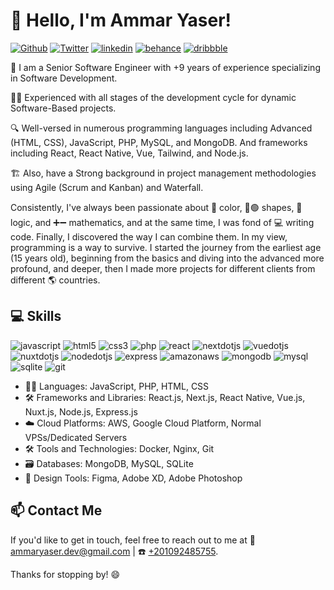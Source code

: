 # 👋 Hello, I'm Ammar Yaser! 

[![Github](https://img.shields.io/badge/GitHub-000000?style=for-the-badge&logo=GitHub&logoColor=white)](https://github.com/ammarbasuony) 
[![Twitter](https://img.shields.io/badge/Twitter-1DA1F2?style=for-the-badge&logo=Twitter&logoColor=white)](https://twitter.com/EngAmmarYaser)
[![linkedin](https://img.shields.io/badge/Linkedin-0A66C2?style=for-the-badge&logo=linkedin&logoColor=white)](https://www.linkedin.com/in/ammaryaser/)
[![behance](https://img.shields.io/badge/Behance-0A66C2?style=for-the-badge&logo=behance&logoColor=white)](https://www.behance.net/ammaryaser)
[![dribbble](https://img.shields.io/badge/Dribbble-EA4C89?style=for-the-badge&logo=dribbble&logoColor=white)](https://dribbble.com/ammaryaser)

🚀 I am a Senior Software Engineer with +9 years of experience specializing in Software Development.

👨‍💻 Experienced with all stages of the development cycle for dynamic Software-Based projects.

🔍 Well-versed in numerous programming languages including Advanced (HTML, CSS), JavaScript, PHP, MySQL, and MongoDB. And frameworks including React, React Native, Vue, Tailwind, and Node.js.

🏗️ Also, have a Strong background in project management methodologies using Agile (Scrum and Kanban) and Waterfall.

Consistently, I've always been passionate about 🎨 color, 🔴🟢 shapes, 🔢 logic, and ➕➖ mathematics, and at the same time, I was fond of 💻 writing code. Finally, I discovered the way I can combine them. In my view, programming is a way to survive. I started the journey from the earliest age (15 years old), beginning from the basics and diving into the advanced more profound, and deeper, then I made more projects for different clients from different 🌎 countries.

## 💻 Skills
![javascript](https://img.shields.io/badge/Javascript-F7DF1E?style=for-the-badge&logo=javascript&logoColor=white)
![html5](https://img.shields.io/badge/HTML-E34F26?style=for-the-badge&logo=html5&logoColor=white)
![css3](https://img.shields.io/badge/CSS-1572B6?style=for-the-badge&logo=javascript&logoColor=white)
![php](https://img.shields.io/badge/PHP-777BB4?style=for-the-badge&logo=php&logoColor=white)
![react](https://img.shields.io/badge/React-61DAFB?style=for-the-badge&logo=react&logoColor=white)
![nextdotjs](https://img.shields.io/badge/Next.js-000000?style=for-the-badge&logo=nextdotjs&logoColor=white)
![vuedotjs](https://img.shields.io/badge/Vue.js-4FC08D?style=for-the-badge&logo=vuedotjs&logoColor=white)
![nuxtdotjs](https://img.shields.io/badge/Nuxt.js-00DC82?style=for-the-badge&logo=nuxtdotjs&logoColor=white)
![nodedotjs](https://img.shields.io/badge/Node.js-339933?style=for-the-badge&logo=nodedotjs&logoColor=white)
![express](https://img.shields.io/badge/Express-000000?style=for-the-badge&logo=express&logoColor=white)
![amazonaws](https://img.shields.io/badge/AWS-232F3E?style=for-the-badge&logo=amazonaws&logoColor=white)
![mongodb](https://img.shields.io/badge/MongoDB-47A248?style=for-the-badge&logo=mongodb&logoColor=white)
![mysql](https://img.shields.io/badge/MySQL-4479A1?style=for-the-badge&logo=mysql&logoColor=white)
![sqlite](https://img.shields.io/badge/SQLite-003B57?style=for-the-badge&logo=sqlite&logoColor=white)
![git](https://img.shields.io/badge/Git-F05032?style=for-the-badge&logo=git&logoColor=white)

- 👨‍💻 Languages: JavaScript, PHP, HTML, CSS
- 🛠️ Frameworks and Libraries: React.js, Next.js, React Native, Vue.js, Nuxt.js, Node.js, Express.js
- ☁️ Cloud Platforms: AWS, Google Cloud Platform, Normal VPSs/Dedicated Servers
- 🛠️ Tools and Technologies: Docker, Nginx, Git
- 🗃️ Databases: MongoDB, MySQL, SQLite
- 🎨 Design Tools: Figma, Adobe XD, Adobe Photoshop



## 📫 Contact Me
If you'd like to get in touch, feel free to reach out to me at 📧 [ammaryaser.dev@gmail.com](mailto:ammaryaser.dev@gmail.com) | ☎️ [+201092485755](tel:+201092485755).

Thanks for stopping by! 😄
